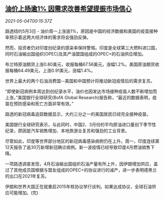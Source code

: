 <!--1620088263000-->
[油价上扬逾1% 因需求改善希望提振市场信心](https://cn.reuters.com/article/oil-close-0503-mon-idCNKBS2CL00A)
------

<div><i>2021-05-04T00:15:37Z</i></div><p>路透纽约5月3日 - 油价周一上涨逾1%，原因是中国的经济数据和美国的疫苗接种率预示着这两大经济体的需求将会强劲反弹。</p><p>然而，投资者仍对印度创纪录的感染率保持警惕。印度是全球第三大燃料进口国，同时石油输出国组织(OPEC)及其产油盟国组成的OPEC+的石油供应增加。</p><p>布兰特原油期货上涨0.80美元，收报每桶67.56美元，涨幅1.2%。美国原油期货收报每桶64.49美元，上涨0.91美元，涨幅1.4%。</p><p>世界上最大的两个石油消费国--美国和中国预计将推动新冠疫情后的需求复苏。</p><p>“即使新冠病例本周达到创纪录水平，油价也因发达市场接种疫苗人数不断增加而上涨，”美国银行全球研究(BofA Global Research)报告称，“最近的数据表明，疫苗在预防感染和死亡方面非常有效。”</p><p>路透的新冠病毒追踪数据显示，大约三分之一的美国居民已经完全接种疫苗。</p><p>美国银行全球研究表示，与此同时，中国2、3月份的平均原油进口量创下季节性纪录，原因是汽车销售增加、本地旅游业复苏和强劲的工业背景。</p><p>尽管如此，印度等世界部分地区的新冠病毒感染病例仍在上升。周一，印度连续第12天报告了逾30万新增新冠确诊病例。新一波疫情已经导致印度4月燃油销售下降。</p><p>一项路透调查发现，4月石油输出国组织石油产量有所上升，因伊朗增加供应，盖过了其他成员国根据与盟友组成的OPEC+的协议进行的减产，进一步表明德黑兰的出口在2021年复苏。</p><p>伊朗和世界大国正在就重启2015年核协议举行谈判。如果达成协议，全球石油供应可能增加。(完)</p>
